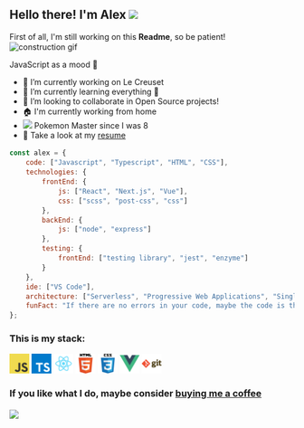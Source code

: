 ## Hello there! I'm Alex <img src="https://media.giphy.com/media/hvRJCLFzcasrR4ia7z/giphy.gif" width="25px">

First of all, I'm still working on this <b>Readme</b>, so be patient! <img align="center" src="https://media.giphy.com/media/Fo8avUd7FdmfhMXl2v/giphy.gif" width="400" alt="construction gif" />


JavaScript as a mood 🥰


- 🔭 I’m currently working on Le Creuset
- 🌱 I’m currently learning everything 🤣
- 👯 I’m looking to collaborate in Open Source projects!
- 🏠 I'm currently working from home
- <img width="20px" src="https://upload.wikimedia.org/wikipedia/commons/thumb/5/53/Pok%C3%A9_Ball_icon.svg/512px-Pok%C3%A9_Ball_icon.svg.png"/> Pokemon Master since I was 8 
- 📄 Take a look at my [resume][resume]

```javascript
const alex = {
    code: ["Javascript", "Typescript", "HTML", "CSS"],
    technologies: {
        frontEnd: {
            js: ["React", "Next.js", "Vue"],
            css: ["scss", "post-css", "css"]
        },
        backEnd: {
            js: ["node", "express"]
        },
        testing: {
            frontEnd: ["testing library", "jest", "enzyme"]
        }
    },
    ide: ["VS Code"],
    architecture: ["Serverless", "Progressive Web Applications", "Single Page Applications"],
    funFact: "If there are no errors in your code, maybe the code is the error"
};
```

### This is my stack:
<img alt="javascript" width="35px" src="https://raw.githubusercontent.com/github/explore/80688e429a7d4ef2fca1e82350fe8e3517d3494d/topics/javascript/javascript.png">
<img alt="typescript" width="35px" src="https://raw.githubusercontent.com/github/explore/80688e429a7d4ef2fca1e82350fe8e3517d3494d/topics/typescript/typescript.png">
<img alt="react" width="35px" src="https://raw.githubusercontent.com/github/explore/80688e429a7d4ef2fca1e82350fe8e3517d3494d/topics/react/react.png">
<img alt="html" width="35px" src="https://raw.githubusercontent.com/github/explore/80688e429a7d4ef2fca1e82350fe8e3517d3494d/topics/html/html.png">
<img alt="css" width="35px" src="https://raw.githubusercontent.com/github/explore/80688e429a7d4ef2fca1e82350fe8e3517d3494d/topics/css/css.png">
<img alt="vue" width="35px" src="https://raw.githubusercontent.com/github/explore/80688e429a7d4ef2fca1e82350fe8e3517d3494d/topics/vue/vue.png">
<img alt="git" width="35px" src="https://raw.githubusercontent.com/github/explore/80688e429a7d4ef2fca1e82350fe8e3517d3494d/topics/git/git.png">



### If you like what I do, maybe consider [buying me a coffee][paypalme]
<img align="center" width="200" src="https://media.giphy.com/media/M4ecx9P2jI4tq/giphy.gif"/>


<!-- LINKS -->
[website]: https://arkalex.dev
[linkedin]: https://www.linkedin.com/in/alex-ayllon-8b28562a/
[resume]: https://drive.google.com/file/d/1hcW8msoMLi1DV3RInpwbvms02ecVth8y/view?usp=sharing
[paypalme]: https://paypal.me/AlexAyllon